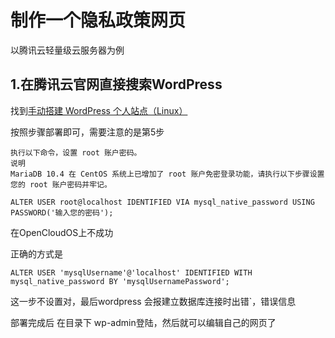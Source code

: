 # 制作一个隐私政策网页

以腾讯云轻量级云服务器为例


## 1.在腾讯云官网直接搜索WordPress

找到[手动搭建 WordPress 个人站点（Linux）](https://cloud.tencent.com/document/product/213/8044)

按照步骤部署即可，需要注意的是第5步

```
执行以下命令，设置 root 账户密码。
说明
MariaDB 10.4 在 CentOS 系统上已增加了 root 账户免密登录功能，请执行以下步骤设置您的 root 账户密码并牢记。

ALTER USER root@localhost IDENTIFIED VIA mysql_native_password USING PASSWORD('输入您的密码');

```

在OpenCloudOS上不成功

正确的方式是
```
ALTER USER 'mysqlUsername'@'localhost' IDENTIFIED WITH mysql_native_password BY 'mysqlUsernamePassword';

```
这一步不设置对，最后wordpress 会报建立数据库连接时出错`，错误信息

部署完成后 在目录下 wp-admin登陆，然后就可以编辑自己的网页了
